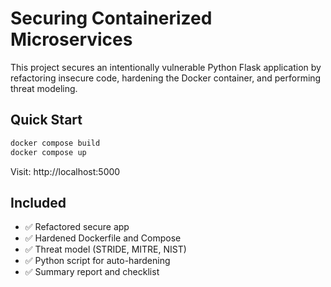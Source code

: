 # Securing Containerized Microservices

This project secures an intentionally vulnerable Python Flask application by refactoring insecure code, hardening the Docker container, and performing threat modeling.

## Quick Start

```bash
docker compose build
docker compose up
```

Visit: http://localhost:5000

## Included

- ✅ Refactored secure app
- ✅ Hardened Dockerfile and Compose
- ✅ Threat model (STRIDE, MITRE, NIST)
- ✅ Python script for auto-hardening
- ✅ Summary report and checklist
